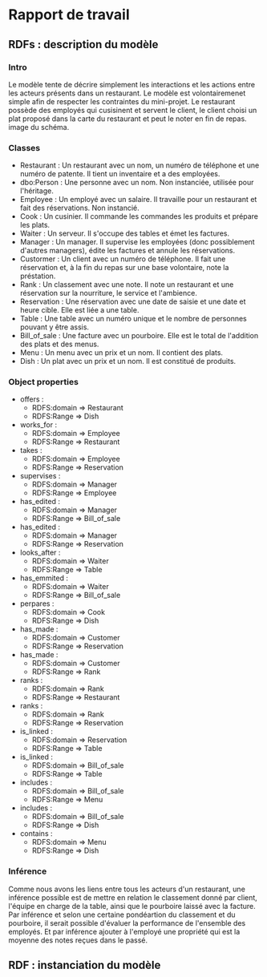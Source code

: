 # Rapport de travail
## RDFs : description du modèle
### Intro
Le modèle tente de décrire simplement les interactions et les actions entre les acteurs présents dans un restaurant. 
Le modèle est volontairemenet simple afin de respecter les contraintes du mini-projet. Le restaurant possède des employés qui cusisinent et servent le client, le client choisi un plat proposé dans la carte du restaurant et peut le noter en fin de repas. 
image du schéma. 
### Classes
* Restaurant : Un restaurant avec un nom, un numéro de téléphone et une numéro de patente. Il tient un inventaire et a des employées.
* dbo:Person : Une personne avec un nom. Non instanciée, utilisée pour l'héritage.
* Employee : Un employé avec un salaire. Il travaille pour un restaurant et fait des réservations. Non instancié.
* Cook : Un cusinier. Il commande les commandes les produits et prépare les plats.
* Waiter : Un serveur. Il s'occupe des tables et émet les factures.
* Manager : Un manager. Il supervise les employées (donc possiblement d'autres managers), édite les factures et annule les réservations.
* Custormer : Un client avec un numéro de téléphone. Il fait une réservation et, à la fin du repas sur une base volontaire, note la préstation.
* Rank : Un classement avec une note. Il note un restaurant et une réservation sur la nourriture, le service et l'ambience. 
* Reservation : Une réservation avec une date de saisie et une date et heure cible. Elle est liée a une table.
* Table : Une table avec un numéro unique et le nombre de personnes pouvant y être assis. 
* Bill_of_sale : Une facture avec un pourboire. Elle est le total de l'addition des plats et des menus.
* Menu : Un menu avec un prix et un nom. Il contient des plats.
* Dish : Un plat avec un prix et un nom. Il est constitué de produits.
### Object properties
* offers :
    * RDFS:domain => Restaurant
    * RDFS:Range => Dish
* works_for :
    * RDFS:domain => Employee
    * RDFS:Range => Restaurant
* takes :
    * RDFS:domain => Employee
    * RDFS:Range => Reservation
* supervises :
    * RDFS:domain => Manager
    * RDFS:Range => Employee
* has_edited :
    * RDFS:domain => Manager
    * RDFS:Range => Bill_of_sale
* has_edited :
    * RDFS:domain => Manager
    * RDFS:Range => Reservation
* looks_after :
    * RDFS:domain => Waiter
    * RDFS:Range => Table
* has_emmited :
    * RDFS:domain => Waiter
    * RDFS:Range => Bill_of_sale
* perpares :
    * RDFS:domain => Cook
    * RDFS:Range => Dish
* has_made :
    * RDFS:domain => Customer
    * RDFS:Range => Reservation
* has_made :
    * RDFS:domain => Customer
    * RDFS:Range => Rank
* ranks :
    * RDFS:domain => Rank
    * RDFS:Range => Restaurant
* ranks :
    * RDFS:domain => Rank
    * RDFS:Range => Reservation
* is_linked :
    * RDFS:domain => Reservation
    * RDFS:Range => Table
* is_linked :
    * RDFS:domain => Bill_of_sale
    * RDFS:Range => Table
* includes :
    * RDFS:domain => Bill_of_sale
    * RDFS:Range => Menu
* includes :
    * RDFS:domain => Bill_of_sale
    * RDFS:Range => Dish
* contains :
    * RDFS:domain => Menu
    * RDFS:Range => Dish
### Inférence
Comme nous avons les liens entre tous les acteurs d'un restaurant, une inférence possible est de mettre en relation le classement donné par client, l'équipe en charge de la table, ainsi que le pourboire laissé avec la facture. Par inférence et selon une certaine pondéartion du classement et du pourboire, il serait possible d'évaluer la performance de l'ensemble des employés. Et par inférence ajouter à l'employé une propriété qui est la moyenne des notes reçues dans le passé.
## RDF : instanciation du modèle
